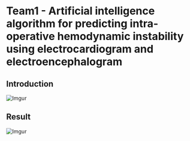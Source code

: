 # Team1 - Artificial intelligence algorithm for predicting intra-operative hemodynamic instability using electrocardiogram and electroencephalogram


## Introduction
![Imgur](https://i.imgur.com/GcuV8Pw.png)


## Result

![Imgur](https://i.imgur.com/GcuV8Pw.png)
